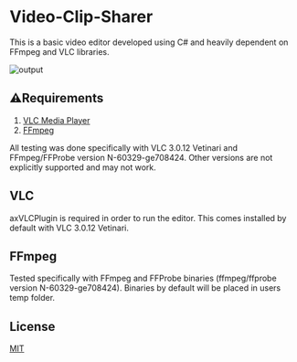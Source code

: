 # Video-Clip-Sharer

This is a basic video editor developed using C# and heavily dependent on FFmpeg and VLC libraries.

![output](https://user-images.githubusercontent.com/73214439/108961692-911a7180-762c-11eb-8781-235760ea8fc7.gif)


## ⚠Requirements
1. [VLC Media Player](https://www.videolan.org/)
2. [FFmpeg](https://ffmpeg.org/)

All testing was done specifically with VLC 3.0.12 Vetinari and FFmpeg/FFProbe version N-60329-ge708424. Other versions are not explicitly supported and may not work.


## VLC
axVLCPlugin is required in order to run the editor. This comes installed by default with VLC 3.0.12 Vetinari.

## FFmpeg
Tested specifically with FFmpeg and FFProbe binaries (ffmpeg/ffprobe version N-60329-ge708424). Binaries by default will be placed in users temp folder.


## License
[MIT](https://choosealicense.com/licenses/mit/)
